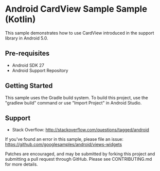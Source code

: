 
Android CardView Sample Sample (Kotlin)
=======================================

This sample demonstrates how to use CardView introduced in the support library in
Android 5.0.

Pre-requisites
--------------

- Android SDK 27
- Android Support Repository

Getting Started
---------------

This sample uses the Gradle build system. To build this project, use the
"gradlew build" command or use "Import Project" in Android Studio.

Support
-------

- Stack Overflow: http://stackoverflow.com/questions/tagged/android

If you've found an error in this sample, please file an issue:
https://github.com/googlesamples/android/views-widgets

Patches are encouraged, and may be submitted by forking this project and
submitting a pull request through GitHub. Please see CONTRIBUTING.md for more details.
